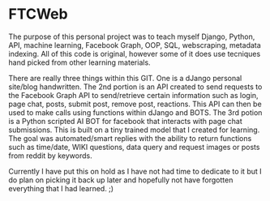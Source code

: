 # FTCWeb

The purpose of this personal project was to teach myself Django, Python, API, machine learning, Facebook Graph, OOP, SQL, webscraping, metadata indexing.
All of this code is original, however some of it does use tecniques hand picked from other learning materials.

There are really three things within this GIT. One is a dJango personal site/blog handwritten. The 2nd portion is an API created to send 
requests to the Facebook Graph API to send/retrieve certain information such as login, page chat, posts, submit post, remove post, reactions. This
API can then be used to make calls using functions within dJango and BOTS. The 3rd potion is a Python scripted AI BOT for facebook that interacts with
page chat submissions. This is built on a tiny trained model that I created for learning. The goal was automated/smart replies with the ability to return
functions such as time/date, WIKI questions, data query and request images or posts from reddit by keywords.

Currently I have put this on hold as I have not had time to dedicate to it but I do plan on picking it back up later and hopefully not have forgotten everything that I had learned. ;)


